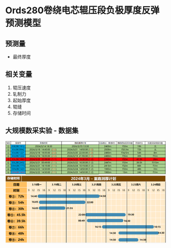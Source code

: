 # Ords280卷绕电芯辊压段负极厚度反弹预测模型

## 预测量
- 最终厚度

## 相关变量
1. 辊压速度
2. 轧制力
3. 起始厚度
4. 辊缝
5. 存储时间

## 大规模数采实验 - 数据集
<img src="./images/experiment_timetable.png" width = "600" alt="实验安排表格"/>
<img src="./images/experiment_timeline.png" width = "600" alt="实验时间线"/>